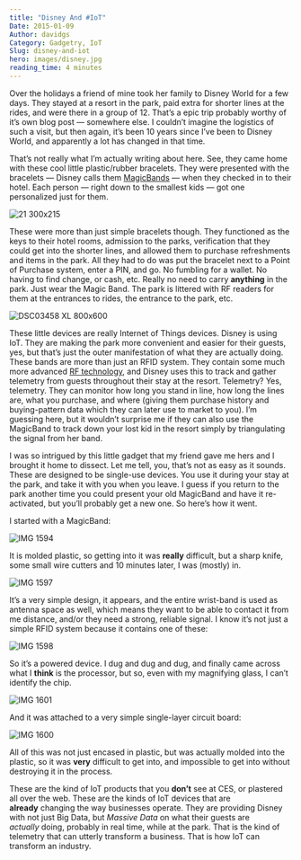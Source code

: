 ```yaml
---
title: "Disney And #IoT"
Date: 2015-01-09
Author: davidgs
Category: Gadgetry, IoT
Slug: disney-and-iot
hero: images/disney.jpg
reading_time: 4 minutes
---
```


Over the holidays a friend of mine took her family to Disney World for a few days. They stayed at a resort in the park, paid extra for shorter lines at the rides, and were there in a group of 12. That’s a epic trip probably worthy of it’s own blog post — somewhere else. I couldn’t imagine the logistics of such a visit, but then again, it’s been 10 years since I’ve been to Disney World, and apparently a lot has changed in that time.

That’s not really what I’m actually writing about here. See, they came home with these cool little plastic/rubber bracelets. They were presented with the bracelets — Disney calls them [MagicBands](http://www.google.com/aclk?sa=l&ai=Cn6YVIyGwVIPdI4jYpgPmt4KIBbCdkLcJsPD6kYECuJ7GvaYBCAAQASC5VGDJ7qeKpKTEEaABxvSz_gPIAQGqBB9P0GZkOBPEgK6Ouy6vIILHWD0Zp9Iw_GHI6nWnsLbCgAWQToAHgNn1RYgHAZAHAqgHpr4b&sig=AOD64_3AYdOTwEhFZiBYvxQJk4hZsV2IfQ&rct=j&q=&ved=0CCAQ0Qw&adurl=http://ad.doubleclick.net/clk%3B252175360%3B76276805%3Bl%3Bu%3Dms%3Fhttps://disneyworld.disney.go.com/plan/my-disney-experience/bands-cards/%3FCMP%3DKNC-WDW_FY15_DOM_NGE_BR_MagicBands%7CG%7C4151322.NG.AM.02.01%26keyword_id%3DsX37LLiAO_dc%7Cdisney%2520magic%2520band%7C68978719648%7Ce%7C15402cl14044) — when they checked in to their hotel. Each person — right down to the smallest kids — got one personalized just for them.

![21 300x215](/posts/category/iot/iot-hardware/images/21-300x215.jpg )

These were more than just simple bracelets though. They functioned as the keys to their hotel rooms, admission to the parks, verification that they could get into the shorter lines, and allowed them to purchase refreshments and items in the park. All they had to do was put the bracelet next to a Point of Purchase system, enter a PIN, and go. No fumbling for a wallet. No having to find change, or cash, etc. Really no need to carry **anything** in the park. Just wear the Magic Band. The park is littered with RF readers for them at the entrances to rides, the entrance to the park, etc.

![DSC03458 XL 800x600](/posts/category/iot/iot-hardware/images/DSC03458-XL-800x600.jpg)

These little devices are really Internet of Things devices. Disney is using IoT. They are making the park more convenient and easier for their guests, yes, but that’s just the outer manifestation of what they are actually doing. These bands are more than just an RFID system. They contain some much more advanced [RF technology](https://disneyworld.disney.go.com/faq/my-disney-experience/frequency-technology/), and Disney uses this to track and gather telemetry from guests throughout their stay at the resort. Telemetry? Yes, telemetry. They can monitor how long you stand in line, how long the lines are, what you purchase, and where (giving them purchase history and buying-pattern data which they can later use to market to you). I’m guessing here, but it wouldn’t surprise me if they can also use the MagicBand to track down your lost kid in the resort simply by triangulating the signal from her band.

I was so intrigued by this little gadget that my friend gave me hers and I brought it home to dissect. Let me tell, you, that’s not as easy as it sounds. These are designed to be single-use devices. You use it during your stay at the park, and take it with you when you leave. I guess if you return to the park another time you could present your old MagicBand and have it re-activated, but you’ll probably get a new one. So here’s how it went.

I started with a MagicBand:

![IMG 1594](/posts/category/iot/iot-hardware/images/IMG_1594.jpg)

It is molded plastic, so getting into it was **really** difficult, but a sharp knife, some small wire cutters and 10 minutes later, I was (mostly) in.

![IMG 1597](/posts/category/iot/iot-hardware/images/IMG_1597.jpg)

It’s a very simple design, it appears, and the entire wrist-band is used as antenna space as well, which means they want to be able to contact it from me distance, and/or they need a strong, reliable signal. I know it’s not just a simple RFID system because it contains one of these:

![IMG 1598](/posts/category/iot/iot-hardware/images/IMG_1598.jpg)

So it’s a powered device. I dug and dug and dug, and finally came across what I **think** is the processor, but so, even with my magnifying glass, I can’t identify the chip. 

![IMG 1601](/posts/category/iot/iot-hardware/images/IMG_1601.jpg)

And it was attached to a very simple single-layer circuit board:

![IMG 1600](/posts/category/iot/iot-hardware/images/IMG_1600.jpg)

All of this was not just encased in plastic, but was actually molded into the plastic, so it was **very** difficult to get into, and impossible to get into without destroying it in the process. 

These are the kind of IoT products that you **don’t** see at CES, or plastered all over the web. These are the kinds of IoT devices that are **already** changing the way businesses operate. They are providing Disney with not just Big Data, but *Massive Data* on what their guests are *actually* doing, probably in real time, while at the park. That is the kind of telemetry that can utterly transform a business. That is how IoT can transform an industry.
